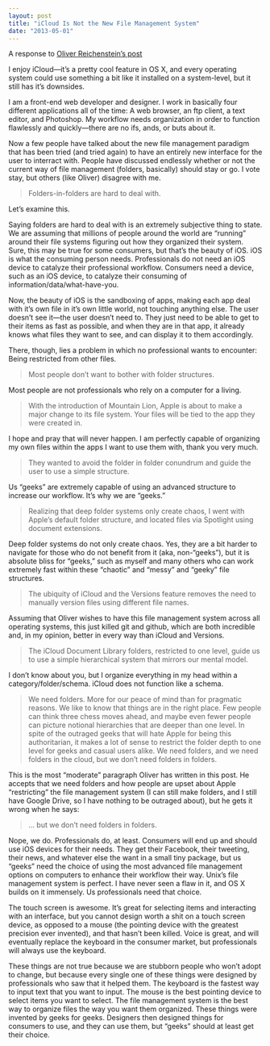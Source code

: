 ```yaml
---
layout: post
title: "iCloud Is Not the New File Management System"
date: "2013-05-01"
---
```


A response to [Oliver Reichenstein’s post](https://informationarchitects.net/blog/mountain-lions-new-file-system/)

I enjoy iCloud—it’s a pretty cool feature in OS X, and every operating system could use something a bit like it installed on a system-level, but it still has it’s downsides.

I am a front-end web developer and designer. I work in basically four different applications all of the time: A web browser, an ftp client, a text editor, and Photoshop. My workflow needs organization in order to function flawlessly and quickly—there are no ifs, ands, or buts about it.

Now a few people have talked about the new file management paradigm that has been tried (and tried again) to have an entirely new interface for the user to interract with. People have discussed endlessly whether or not the current way of file management (folders, basically) should stay or go. I vote stay, but others (like Oliver) disagree with me.

> Folders-in-folders are hard to deal with.

Let’s examine this.

Saying folders are hard to deal with is an extremely subjective thing to state. We are assuming that millions of people around the world are “running” around their file systems figuring out how they organized their system. Sure, this may be true for some consumers, but that’s the beauty of iOS. iOS is what the consuming person needs. Professionals do not need an iOS device to catalyze their professional workflow. Consumers need a device, such as an iOS device, to catalyze their consuming of information/data/what-have-you.

Now, the beauty of iOS is the sandboxing of apps, making each app deal with it’s own file in it’s own little world, not touching anything else. The user doesn’t see it—the user doesn’t need to. They just need to be able to get to their items as fast as possible, and when they are in that app, it already knows what files they want to see, and can display it to them accordingly.

There, though, lies a problem in which no professional wants to encounter: Being restricted from other files.

> Most people don’t want to bother with folder structures.

Most people are not professionals who rely on a computer for a living.

> With the introduction of Mountain Lion, Apple is about to make a major change to its file system. Your files will be tied to the app they were created in.

I hope and pray that will never happen. I am perfectly capable of organizing my own files within the apps I want to use them with, thank you very much.

> They wanted to avoid the folder in folder conundrum and guide the user to use a simple structure.

Us “geeks” are extremely capable of using an advanced structure to increase our workflow. It’s why we are “geeks.”

> Realizing that deep folder systems only create chaos, I went with Apple’s default folder structure, and located files via Spotlight using document extensions.

Deep folder systems do not only create chaos. Yes, they are a bit harder to navigate for those who do not benefit from it (aka, non-“geeks”), but it is absolute bliss for “geeks,” such as myself and many others who can work extremely fast within these “chaotic” and “messy” and “geeky” file structures.

> The ubiquity of iCloud and the Versions feature removes the need to manually version files using different file names.

Assuming that Oliver wishes to have this file management system across all operating systems, this just killed git and github, which are both incredible and, in my opinion, better in every way than iCloud and Versions.

> The iCloud Document Library folders, restricted to one level, guide us to use a simple hierarchical system that mirrors our mental model.

I don’t know about you, but I organize everything in my head within a category/folder/schema. iCloud does not function like a schema.

> We need folders. More for our peace of mind than for pragmatic reasons. We like to know that things are in the right place. Few people can think three chess moves ahead, and maybe even fewer people can picture notional hierarchies that are deeper than one level. In spite of the outraged geeks that will hate Apple for being this authoritarian, it makes a lot of sense to restrict the folder depth to one level for geeks and casual users alike. We need folders, and we need folders in the cloud, but we don’t need folders in folders.

This is the most “moderate” paragraph Oliver has written in this post. He accepts that we need folders and how people are upset about Apple “restricting” the file management system (I can still make folders, and I still have Google Drive, so I have nothing to be outraged about), but he gets it wrong when he says:

> … but we don’t need folders in folders.

Nope, we do. Professionals do, at least. Consumers will end up and should use iOS devices for their needs. They get their Facebook, their tweeting, their news, and whatever else the want in a small tiny package, but us “geeks” need the choice of using the most advanced file management options on computers to enhance their workflow their way. Unix’s file management system is perfect. I have never seen a flaw in it, and OS X builds on it immensely. Us professionals need that choice.

The touch screen is awesome. It’s great for selecting items and interacting with an interface, but you cannot design worth a shit on a touch screen device, as opposed to a mouse (the pointing device with the greatest precision ever invented), and that hasn’t been killed. Voice is great, and will eventually replace the keyboard in the consumer market, but professionals will always use the keyboard.

These things are not true because we are stubborn people who won’t adopt to change, but because every single one of these things were designed by professionals who saw that it helped them. The keyboard is the fastest way to input text that you want to input. The mouse is the best pointing device to select items you want to select. The file management system is the best way to organize files the way you want them organized. These things were invented by geeks for geeks. Designers then designed things for consumers to use, and they can use them, but “geeks” should at least get their choice.
